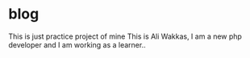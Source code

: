 # blog
This is just practice project of mine
This is Ali Wakkas, I am a new php developer and I am working as a learner.. 
